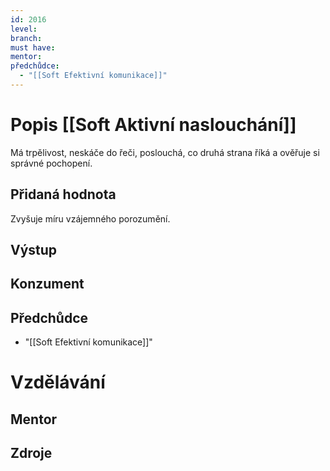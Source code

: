 ```yaml
---
id: 2016
level: 
branch: 
must have: 
mentor: 
předchůdce: 
  - "[[Soft Efektivní komunikace]]"
---
```



# Popis [[Soft Aktivní naslouchání]]
Má trpělivost, neskáče do řeči, poslouchá, co druhá strana říká a ověřuje si správné pochopení.

## Přidaná hodnota
Zvyšuje míru vzájemného porozumění.

## Výstup


## Konzument


## Předchůdce

  - "[[Soft Efektivní komunikace]]"

# Vzdělávání


## Mentor


## Zdroje
